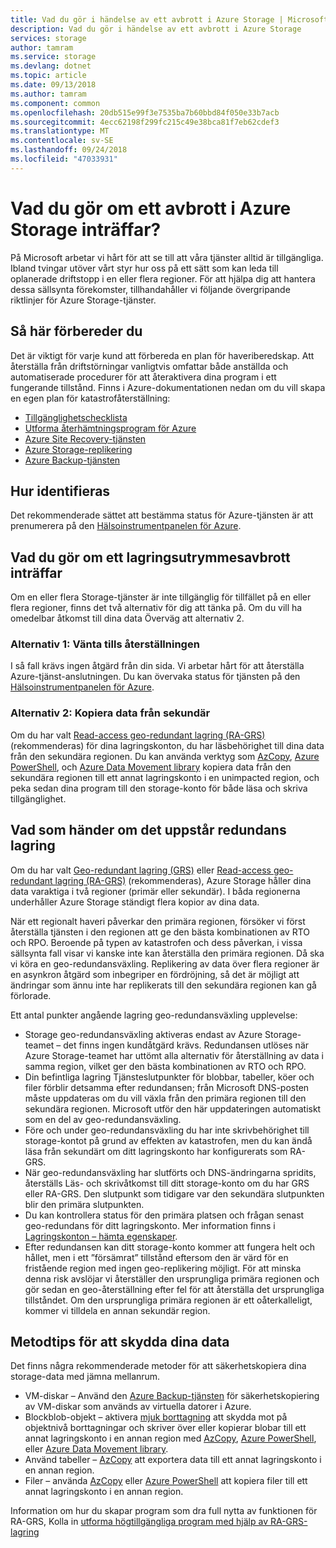 ```yaml
---
title: Vad du gör i händelse av ett avbrott i Azure Storage | Microsoft Docs
description: Vad du gör i händelse av ett avbrott i Azure Storage
services: storage
author: tamram
ms.service: storage
ms.devlang: dotnet
ms.topic: article
ms.date: 09/13/2018
ms.author: tamram
ms.component: common
ms.openlocfilehash: 20db515e99f3e7535ba7b60bbd84f050e33b7acb
ms.sourcegitcommit: 4ecc62198f299fc215c49e38bca81f7eb62cdef3
ms.translationtype: MT
ms.contentlocale: sv-SE
ms.lasthandoff: 09/24/2018
ms.locfileid: "47033931"
---
```

# <a name="what-to-do-if-an-azure-storage-outage-occurs"></a>Vad du gör om ett avbrott i Azure Storage inträffar?
På Microsoft arbetar vi hårt för att se till att våra tjänster alltid är tillgängliga. Ibland tvingar utöver vårt styr hur oss på ett sätt som kan leda till oplanerade driftstopp i en eller flera regioner. För att hjälpa dig att hantera dessa sällsynta förekomster, tillhandahåller vi följande övergripande riktlinjer för Azure Storage-tjänster.

## <a name="how-to-prepare"></a>Så här förbereder du
Det är viktigt för varje kund att förbereda en plan för haveriberedskap. Att återställa från driftstörningar vanligtvis omfattar både anställda och automatiserade procedurer för att återaktivera dina program i ett fungerande tillstånd. Finns i Azure-dokumentationen nedan om du vill skapa en egen plan för katastrofåterställning:

* [Tillgänglighetschecklista](https://docs.microsoft.com/azure/architecture/checklist/availability)
* [Utforma återhämtningsprogram för Azure](https://docs.microsoft.com/azure/architecture/resiliency/)
* [Azure Site Recovery-tjänsten](https://azure.microsoft.com/services/site-recovery/)
* [Azure Storage-replikering](https://docs.microsoft.com/azure/storage/common/storage-redundancy)
* [Azure Backup-tjänsten](https://azure.microsoft.com/services/backup/)

## <a name="how-to-detect"></a>Hur identifieras
Det rekommenderade sättet att bestämma status för Azure-tjänsten är att prenumerera på den [Hälsoinstrumentpanelen för Azure](https://azure.microsoft.com/status/).

## <a name="what-to-do-if-a-storage-outage-occurs"></a>Vad du gör om ett lagringsutrymmesavbrott inträffar
Om en eller flera Storage-tjänster är inte tillgänglig för tillfället på en eller flera regioner, finns det två alternativ för dig att tänka på. Om du vill ha omedelbar åtkomst till dina data Överväg att alternativ 2.

### <a name="option-1-wait-for-recovery"></a>Alternativ 1: Vänta tills återställningen
I så fall krävs ingen åtgärd från din sida. Vi arbetar hårt för att återställa Azure-tjänst-anslutningen. Du kan övervaka status för tjänsten på den [Hälsoinstrumentpanelen för Azure](https://azure.microsoft.com/status/).

### <a name="option-2-copy-data-from-secondary"></a>Alternativ 2: Kopiera data från sekundär
Om du har valt [Read-access geo-redundant lagring (RA-GRS)](storage-redundancy-grs.md#read-access-geo-redundant-storage) (rekommenderas) för dina lagringskonton, du har läsbehörighet till dina data från den sekundära regionen. Du kan använda verktyg som [AzCopy](storage-use-azcopy.md), [Azure PowerShell](storage-powershell-guide-full.md), och [Azure Data Movement library](https://azure.microsoft.com/blog/introducing-azure-storage-data-movement-library-preview-2/) kopiera data från den sekundära regionen till ett annat lagringskonto i en unimpacted region, och peka sedan dina program till den storage-konto för både läsa och skriva tillgänglighet.

## <a name="what-to-expect-if-a-storage-failover-occurs"></a>Vad som händer om det uppstår redundans lagring
Om du har valt [Geo-redundant lagring (GRS)](storage-redundancy-grs.md) eller [Read-access geo-redundant lagring (RA-GRS)](storage-redundancy-grs.md#read-access-geo-redundant-storage) (rekommenderas), Azure Storage håller dina data varaktiga i två regioner (primär eller sekundär). I båda regionerna underhåller Azure Storage ständigt flera kopior av dina data.

När ett regionalt haveri påverkar den primära regionen, försöker vi först återställa tjänsten i den regionen att ge den bästa kombinationen av RTO och RPO. Beroende på typen av katastrofen och dess påverkan, i vissa sällsynta fall visar vi kanske inte kan återställa den primära regionen. Då ska vi köra en geo-redundansväxling. Replikering av data över flera regioner är en asynkron åtgärd som inbegriper en fördröjning, så det är möjligt att ändringar som ännu inte har replikerats till den sekundära regionen kan gå förlorade.

Ett antal punkter angående lagring geo-redundansväxling upplevelse:

* Storage geo-redundansväxling aktiveras endast av Azure Storage-teamet – det finns ingen kundåtgärd krävs. Redundansen utlöses när Azure Storage-teamet har uttömt alla alternativ för återställning av data i samma region, vilket ger den bästa kombinationen av RTO och RPO.
* Din befintliga lagring Tjänsteslutpunkter för blobbar, tabeller, köer och filer förblir detsamma efter redundansen; från Microsoft DNS-posten måste uppdateras om du vill växla från den primära regionen till den sekundära regionen. Microsoft utför den här uppdateringen automatiskt som en del av geo-redundansväxling.
* Före och under geo-redundansväxling du har inte skrivbehörighet till storage-kontot på grund av effekten av katastrofen, men du kan ändå läsa från sekundärt om ditt lagringskonto har konfigurerats som RA-GRS.
* När geo-redundansväxling har slutförts och DNS-ändringarna spridits, återställs Läs- och skrivåtkomst till ditt storage-konto om du har GRS eller RA-GRS. Den slutpunkt som tidigare var den sekundära slutpunkten blir den primära slutpunkten. 
* Du kan kontrollera status för den primära platsen och frågan senast geo-redundans för ditt lagringskonto. Mer information finns i [Lagringskonton – hämta egenskaper](https://docs.microsoft.com/rest/api/storagerp/storageaccounts/getproperties).
* Efter redundansen kan ditt storage-konto kommer att fungera helt och hållet, men i ett ”försämrat” tillstånd eftersom den är värd för en fristående region med ingen geo-replikering möjligt. För att minska denna risk avslöjar vi återställer den ursprungliga primära regionen och gör sedan en geo-återställning efter fel för att återställa det ursprungliga tillståndet. Om den ursprungliga primära regionen är ett oåterkalleligt, kommer vi tilldela en annan sekundär region.

## <a name="best-practices-for-protecting-your-data"></a>Metodtips för att skydda dina data
Det finns några rekommenderade metoder för att säkerhetskopiera dina storage-data med jämna mellanrum.

* VM-diskar – Använd den [Azure Backup-tjänsten](https://azure.microsoft.com/services/backup/) för säkerhetskopiering av VM-diskar som används av virtuella datorer i Azure.
* Blockblob-objekt – aktivera [mjuk borttagning](../blobs/storage-blob-soft-delete.md) att skydda mot på objektnivå borttagningar och skriver över eller kopierar blobar till ett annat lagringskonto i en annan region med [AzCopy](storage-use-azcopy.md), [Azure PowerShell](storage-powershell-guide-full.md), eller [Azure Data Movement library](https://azure.microsoft.com/blog/introducing-azure-storage-data-movement-library-preview-2/).
* Använd tabeller – [AzCopy](storage-use-azcopy.md) att exportera data till ett annat lagringskonto i en annan region.
* Filer – använda [AzCopy](storage-use-azcopy.md) eller [Azure PowerShell](storage-powershell-guide-full.md) att kopiera filer till ett annat lagringskonto i en annan region.

Information om hur du skapar program som dra full nytta av funktionen för RA-GRS, Kolla in [utforma högtillgängliga program med hjälp av RA-GRS-lagring](../storage-designing-ha-apps-with-ragrs.md)
